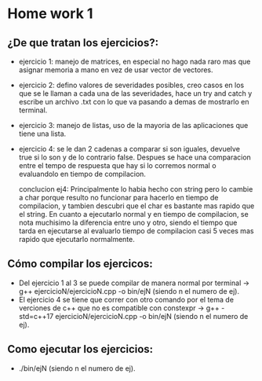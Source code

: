 # Home work 1

## ¿De que tratan los ejercicios?:

- ejercicio 1: manejo de matrices, en especial no hago nada raro mas que asignar memoria a mano en vez de usar vector de vectores.

- ejercicio 2: defino valores de severidades posibles, creo casos en los que se le llaman a cada una de las severidades, hace un try and catch y escribe un archivo .txt con lo que va pasando a demas de mostrarlo en terminal.

- ejercicio 3: manejo de listas, uso de la mayoria de las aplicaciones que tiene una lista. 

- ejercicio 4: se le dan 2 cadenas a comparar si son iguales, devuelve true si lo son y de lo contrario false. Despues se hace una comparacion entre el tempo de respuesta que hay si lo corremos normal o evaluandolo en tiempo de compilacion.
    
    conclucion ej4: Principalmente lo habia hecho con string pero lo cambie a char porque resulto no funcionar para hacerlo en tiempo de compilacion, y tambien descubri que el char es bastante mas rapido que el string. En cuanto a ejecutarlo normal y en tiempo de compilacion, se nota muchisimo la diferencia entre uno y otro, siendo el tiempo que tarda en ejecutarse al evaluarlo tiempo de compilacion casi 5 veces mas rapido que ejecutarlo normalmente.

## Cómo compilar los ejercicos:

- Del ejercicio 1 al 3 se puede compilar de manera normal por terminal -> g++ ejercicioN/ejercicioN.cpp -o bin/ejN (siendo n el numero de ej).
- El ejercicio 4 se tiene que correr con otro comando por el tema de verciones de c++ que no es compatible con constexpr -> g++ -std=c++17 ejercicioN/ejercicioN.cpp -o bin/ejN (siendo n el numero de ej).

## Como ejecutar los ejercicios:
- ./bin/ejN (siendo n el numero de ej).